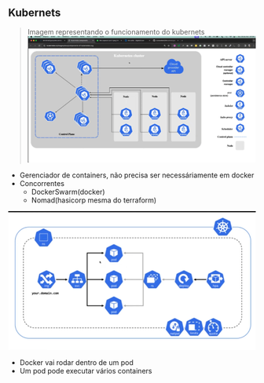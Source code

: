 ## Kubernets

> Imagem representando o funcionamento do kubernets
![](Pasted%20image%2020240405223152.png)
- Gerenciador de containers, não precisa ser necessáriamente em docker  
- Concorrentes 
	- DockerSwarm(docker)
	- Nomad(hasicorp mesma do terraform)
	
![](Pasted%20image%2020240405224045.png)

- Docker vai rodar dentro de um pod
- Um pod pode executar vários containers   
